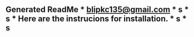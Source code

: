 ## Generated ReadMe * blipkc135@gmail.com * s * s * Here are the instrucions for installation. * s * s